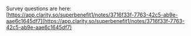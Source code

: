 Survey questions are here: [https://app.clarity.so/superbenefit1/notes/3716f33f-7763-42c5-ab9e-aae6c1645df7](https://app.clarity.so/superbenefit1/notes/3716f33f-7763-42c5-ab9e-aae6c1645df7) 